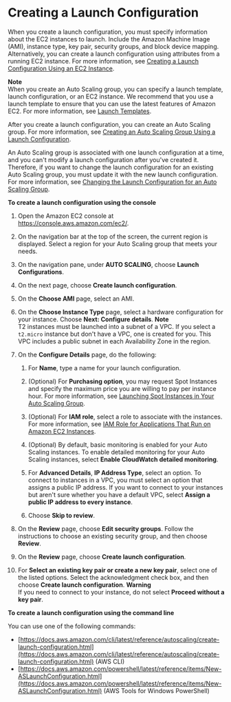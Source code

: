 # Creating a Launch Configuration<a name="create-launch-config"></a>

When you create a launch configuration, you must specify information about the EC2 instances to launch\. Include the Amazon Machine Image \(AMI\), instance type, key pair, security groups, and block device mapping\. Alternatively, you can create a launch configuration using attributes from a running EC2 instance\. For more information, see [Creating a Launch Configuration Using an EC2 Instance](create-lc-with-instanceID.md)\.

**Note**  
When you create an Auto Scaling group, you can specify a launch template, launch configuration, or an EC2 instance\. We recommend that you use a launch template to ensure that you can use the latest features of Amazon EC2\. For more information, see [Launch Templates](LaunchTemplates.md)\.

After you create a launch configuration, you can create an Auto Scaling group\. For more information, see [Creating an Auto Scaling Group Using a Launch Configuration](create-asg.md)\.

An Auto Scaling group is associated with one launch configuration at a time, and you can't modify a launch configuration after you've created it\. Therefore, if you want to change the launch configuration for an existing Auto Scaling group, you must update it with the new launch configuration\. For more information, see [Changing the Launch Configuration for an Auto Scaling Group](change-launch-config.md)\.

**To create a launch configuration using the console**

1. Open the Amazon EC2 console at [https://console\.aws\.amazon\.com/ec2/](https://console.aws.amazon.com/ec2/)\.

1. On the navigation bar at the top of the screen, the current region is displayed\. Select a region for your Auto Scaling group that meets your needs\.

1. On the navigation pane, under **AUTO SCALING**, choose **Launch Configurations**\. 

1. On the next page, choose **Create launch configuration**\.

1. On the **Choose AMI** page, select an AMI\.

1. On the **Choose Instance Type** page, select a hardware configuration for your instance\. Choose **Next: Configure details**\.
**Note**  
T2 instances must be launched into a subnet of a VPC\. If you select a `t2.micro` instance but don't have a VPC, one is created for you\. This VPC includes a public subnet in each Availability Zone in the region\.

1. On the **Configure Details** page, do the following:

   1. For **Name**, type a name for your launch configuration\.

   1. \(Optional\) For **Purchasing option**, you may request Spot Instances and specify the maximum price you are willing to pay per instance hour\. For more information, see [Launching Spot Instances in Your Auto Scaling Group](asg-launch-spot-instances.md)\.

   1. \(Optional\) For **IAM role**, select a role to associate with the instances\. For more information, see [IAM Role for Applications That Run on Amazon EC2 Instances](us-iam-role.md)\.

   1. \(Optional\) By default, basic monitoring is enabled for your Auto Scaling instances\. To enable detailed monitoring for your Auto Scaling instances, select **Enable CloudWatch detailed monitoring**\.

   1. For **Advanced Details**, **IP Address Type**, select an option\. To connect to instances in a VPC, you must select an option that assigns a public IP address\. If you want to connect to your instances but aren't sure whether you have a default VPC, select **Assign a public IP address to every instance**\.

   1. Choose **Skip to review**\.

1. On the **Review** page, choose **Edit security groups**\. Follow the instructions to choose an existing security group, and then choose **Review**\.

1. On the **Review** page, choose **Create launch configuration**\.

1. For **Select an existing key pair or create a new key pair**, select one of the listed options\. Select the acknowledgment check box, and then choose **Create launch configuration**\.
**Warning**  
If you need to connect to your instance, do not select **Proceed without a key pair**\.

**To create a launch configuration using the command line**

You can use one of the following commands:
+ [https://docs.aws.amazon.com/cli/latest/reference/autoscaling/create-launch-configuration.html](https://docs.aws.amazon.com/cli/latest/reference/autoscaling/create-launch-configuration.html) \(AWS CLI\)
+ [https://docs.aws.amazon.com/powershell/latest/reference/items/New-ASLaunchConfiguration.html](https://docs.aws.amazon.com/powershell/latest/reference/items/New-ASLaunchConfiguration.html) \(AWS Tools for Windows PowerShell\)